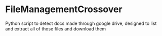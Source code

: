 # FileManagementCrossover
Python script to detect docs made through google drive, designed to list and extract all of those files and download them
